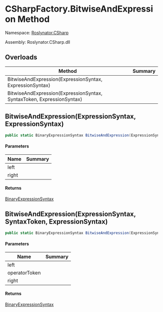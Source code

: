 # CSharpFactory\.BitwiseAndExpression Method

Namespace: [Roslynator.CSharp](../../README.md)

Assembly: Roslynator\.CSharp\.dll

## Overloads

| Method | Summary |
| ------ | ------- |
| BitwiseAndExpression\(ExpressionSyntax, ExpressionSyntax\) | |
| BitwiseAndExpression\(ExpressionSyntax, SyntaxToken, ExpressionSyntax\) | |

## BitwiseAndExpression\(ExpressionSyntax, ExpressionSyntax\)

```csharp
public static BinaryExpressionSyntax BitwiseAndExpression(ExpressionSyntax left, ExpressionSyntax right)
```

#### Parameters

| Name | Summary |
| ---- | ------- |
| left | |
| right | |

#### Returns

[BinaryExpressionSyntax](https://docs.microsoft.com/en-us/dotnet/api/microsoft.codeanalysis.csharp.syntax.binaryexpressionsyntax)


## BitwiseAndExpression\(ExpressionSyntax, SyntaxToken, ExpressionSyntax\)

```csharp
public static BinaryExpressionSyntax BitwiseAndExpression(ExpressionSyntax left, SyntaxToken operatorToken, ExpressionSyntax right)
```

#### Parameters

| Name | Summary |
| ---- | ------- |
| left | |
| operatorToken | |
| right | |

#### Returns

[BinaryExpressionSyntax](https://docs.microsoft.com/en-us/dotnet/api/microsoft.codeanalysis.csharp.syntax.binaryexpressionsyntax)


